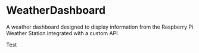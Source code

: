 # WeatherDashboard
A weather dashboard designed to display information from the Raspberry Pi Weather Station integrated with a custom API 

Test